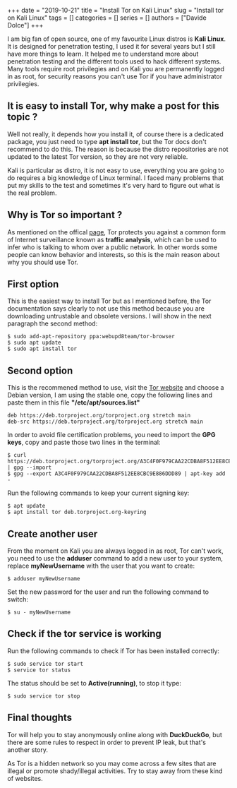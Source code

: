 +++ 
date = "2019-10-21"
title = "Install Tor on Kali Linux"
slug = "Install tor on Kali Linux"
tags = []
categories = []
series = []
authors = ["Davide Dolce"]
+++

I am big fan of open source, one of my favourite Linux distros is **Kali Linux**. It is designed for penetration testing, I used it for several years but I still have more things to learn. It helped me to understand more about penetration testing and the different tools used to hack different systems. Many tools require root privilegies and on Kali you are permanently logged in as root, for security reasons you can't use Tor if you have administrator privilegies.

## It is easy to install Tor, why make a post for this topic ?

Well not really, it depends how you install it, of course there is a dedicated package, you just need to type **apt install tor**, but the Tor docs don't recommend to do this. The reason is because the distro repositories are not updated to the latest Tor version, so they are not very reliable.

Kali is particular as distro, it is not easy to use, everything you are going to do requires a big knowledge of Linux terminal. I faced many problems that put my skills to the test and sometimes it's very hard to figure out what is the real problem.

## Why is Tor so important ?

As mentioned on the offical [page](https://www.torproject.org/about/overview.html.en), Tor protects you against a common form of Internet surveillance known as **traffic analysis**, which can be used to infer who is talking to whom over a public network. In other words some people can know behavior and interests, so this is the main reason about why you should use Tor.

## First option

This is the easiest way to install Tor but as I mentioned before, the Tor documentation says clearly to not use this method because you are downloading untrustable and obsolete versions. I will show in the next paragraph the second method:

```
$ sudo add-apt-repository ppa:webupd8team/tor-browser
$ sudo apt update
$ sudo apt install tor
```

## Second option

This is the recommened method to use, visit the [Tor website](https://www.torproject.org/docs/debian.html.en) and choose a Debian version, I am using the stable one, copy the following lines and paste them in this file **"/etc/apt/sources.list"**

```
deb https://deb.torproject.org/torproject.org stretch main
deb-src https://deb.torproject.org/torproject.org stretch main
```

In order to avoid file certification problems, you need to import the **GPG keys**, copy and paste those two lines in the terminal:

```
$ curl https://deb.torproject.org/torproject.org/A3C4F0F979CAA22CDBA8F512EE8CBC9E886DDD89.asc | gpg --import
$ gpg --export A3C4F0F979CAA22CDBA8F512EE8CBC9E886DDD89 | apt-key add -
```

Run the following commands to keep your current signing key:

```
$ apt update
$ apt install tor deb.torproject.org-keyring
```

## Create another user

From the moment on Kali you are always logged in as root, Tor can't work, you need to use the **adduser** command to add a new user to your system, replace **myNewUsername** with the user that you want to create:

```
$ adduser myNewUsername
```

Set the new password for the user and run the following command to switch:

```
$ su - myNewUsername
```

## Check if the tor service is working

Run the following commands to check if Tor has been installed correctly:

```
$ sudo service tor start
$ service tor status
```

The status should be set to **Active(running)**, to stop it type:

```
$ sudo service tor stop
```

## Final thoughts

Tor will help you to stay anonymously online along with **DuckDuckGo**, but there are some rules to respect in order to prevent IP leak, but that's another story. 

As Tor is a hidden network so you may come across a few sites that are illegal or promote shady/illegal activities. Try to stay away from these kind of websites.